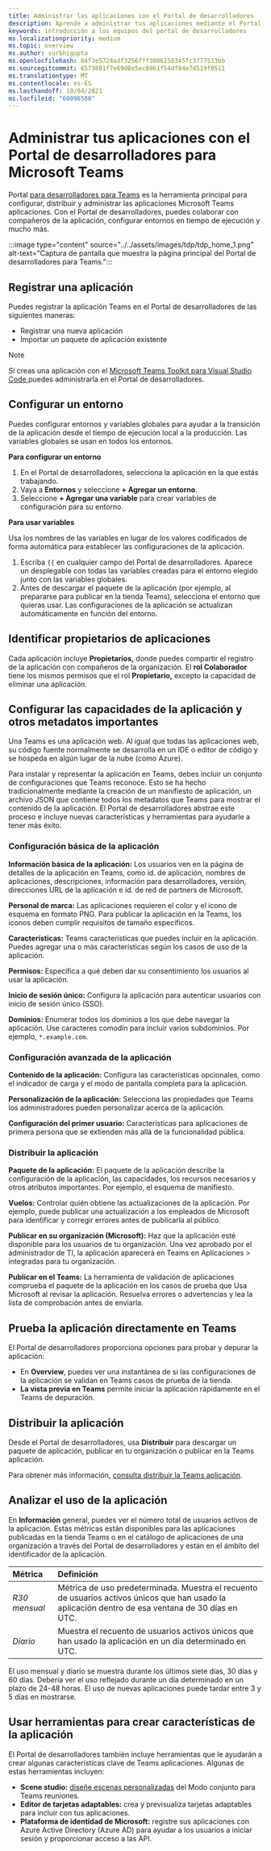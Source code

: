 ```yaml
---
title: Administrar las aplicaciones con el Portal de desarrolladores
description: Aprende a administrar tus aplicaciones mediante el Portal de desarrolladores para Microsoft Teams.
keywords: introducción a los equipos del portal de desarrolladores
ms.localizationpriority: medium
ms.topic: overview
ms.author: surbhigupta
ms.openlocfilehash: 84f3e5724adf3256fff3086158345fc3777513bb
ms.sourcegitcommit: 6573881f7e69d8e5ec8861f54df84e7d519f0511
ms.translationtype: MT
ms.contentlocale: es-ES
ms.lasthandoff: 10/04/2021
ms.locfileid: "60096580"
---
```

# <a name="manage-your-apps-with-the-developer-portal-for-microsoft-teams"></a>Administrar tus aplicaciones con el Portal de desarrolladores para Microsoft Teams

Portal <a href="https://dev.teams.microsoft.com" target="_blank">para desarrolladores para Teams</a> es la herramienta principal para configurar, distribuir y administrar las aplicaciones Microsoft Teams aplicaciones. Con el Portal de desarrolladores, puedes colaborar con compañeros de la aplicación, configurar entornos en tiempo de ejecución y mucho más.

:::image type="content" source="../../assets/images/tdp/tdp_home_1.png" alt-text="Captura de pantalla que muestra la página principal del Portal de desarrolladores para Teams.":::

## <a name="register-an-app"></a>Registrar una aplicación

Puedes registrar la aplicación Teams en el Portal de desarrolladores de las siguientes maneras:

* Registrar una nueva aplicación
* Importar un paquete de aplicación existente

> [!NOTE]
> Si creas una aplicación con el [Microsoft Teams Toolkit para Visual Studio Code,](https://marketplace.visualstudio.com/items?itemName=TeamsDevApp.ms-teams-vscode-extension)puedes administrarla en el Portal de desarrolladores.

## <a name="set-up-an-environment"></a>Configurar un entorno

Puedes configurar entornos y variables globales para ayudar a la transición de la aplicación desde el tiempo de ejecución local a la producción. Las variables globales se usan en todos los entornos.

**Para configurar un entorno**

1. En el Portal de desarrolladores, selecciona la aplicación en la que estás trabajando.
2. Vaya a **Entornos** y seleccione **+ Agregar un entorno**.
3. Seleccione **+ Agregar una variable** para crear variables de configuración para su entorno.

**Para usar variables**

Usa los nombres de las variables en lugar de los valores codificados de forma automática para establecer las configuraciones de la aplicación.

1. Escriba `{{` en cualquier campo del Portal de desarrolladores. Aparece un desplegable con todas las variables creadas para el entorno elegido junto con las variables globales.  
1. Antes de descargar el paquete de la aplicación (por ejemplo, al prepararse para publicar en la tienda Teams), selecciona el entorno que quieras usar. Las configuraciones de la aplicación se actualizan automáticamente en función del entorno. 

## <a name="identify-app-owners"></a>Identificar propietarios de aplicaciones

Cada aplicación incluye **Propietarios,** donde puedes compartir el registro de la aplicación con compañeros de la organización. El **rol Colaborador** tiene los mismos permisos que el rol **Propietario,** excepto la capacidad de eliminar una aplicación.

## <a name="configure-your-apps-capabilities-and-other-important-metadata"></a>Configurar las capacidades de la aplicación y otros metadatos importantes

Una Teams es una aplicación web. Al igual que todas las aplicaciones web, su código fuente normalmente se desarrolla en un IDE o editor de código y se hospeda en algún lugar de la nube (como Azure).

Para instalar y representar la aplicación en Teams, debes incluir un conjunto de configuraciones que Teams reconoce. Esto se ha hecho tradicionalmente mediante la creación de un manifiesto de aplicación, un archivo JSON que contiene todos los metadatos que Teams para mostrar el contenido de la aplicación. El Portal de desarrolladores abstrae este proceso e incluye nuevas características y herramientas para ayudarle a tener más éxito.

### <a name="basic-app-configuration"></a>Configuración básica de la aplicación 

**Información básica de la aplicación:** Los usuarios ven en la página de detalles de la aplicación en Teams, como id. de aplicación, nombres de aplicaciones, descripciones, información para desarrolladores, versión, direcciones URL de la aplicación e id. de red de partners de Microsoft.

**Personal de marca:** Las aplicaciones requieren el color y el icono de esquema en formato PNG. Para publicar la aplicación en la Teams, los iconos deben cumplir requisitos de tamaño específicos.

**Características:** Teams características que puedes incluir en la aplicación. Puedes agregar una o más características según los casos de uso de la aplicación.

**Permisos:** Especifica a qué deben dar su consentimiento los usuarios al usar la aplicación.

**Inicio de sesión único:** Configura la aplicación para autenticar usuarios con inicio de sesión único (SSO).

**Dominios:** Enumerar todos los dominios a los que debe navegar la aplicación. Use caracteres comodín para incluir varios subdominios. Por ejemplo, `*.example.com`.

### <a name="advanced-app-configuration"></a>Configuración avanzada de la aplicación

**Contenido de la aplicación:** Configura las características opcionales, como el indicador de carga y el modo de pantalla completa para la aplicación.

**Personalización de la aplicación:** Selecciona las propiedades que Teams los administradores pueden personalizar acerca de la aplicación.

**Configuración del primer usuario:** Características para aplicaciones de primera persona que se extienden más allá de la funcionalidad pública.

### <a name="distribute-your-app"></a>Distribuir la aplicación

**Paquete de la aplicación:** El paquete de la aplicación describe la configuración de la aplicación, las capacidades, los recursos necesarios y otros atributos importantes. Por ejemplo, el esquema de manifiesto.

**Vuelos:** Controlar quién obtiene las actualizaciones de la aplicación. Por ejemplo, puede publicar una actualización a los empleados de Microsoft para identificar y corregir errores antes de publicarla al público.

**Publicar en su organización (Microsoft):** Haz que la aplicación esté disponible para los usuarios de tu organización. Una vez aprobado por el administrador de TI, la aplicación aparecerá en Teams en Aplicaciones > integradas para tu organización.

**Publicar en el Teams:** La herramienta de validación de aplicaciones comprueba el paquete de la aplicación en los casos de prueba que Usa Microsoft al revisar la aplicación. Resuelva errores o advertencias y lea la lista de comprobación antes de enviarla.

## <a name="test-your-app-directly-in-teams"></a>Prueba la aplicación directamente en Teams

El Portal de desarrolladores proporciona opciones para probar y depurar la aplicación:

* En **Overview**, puedes ver una instantánea de si las configuraciones de la aplicación se validan en Teams casos de prueba de la tienda.
* **La vista previa en Teams** permite iniciar la aplicación rápidamente en el Teams de depuración.

## <a name="distribute-your-app"></a>Distribuir la aplicación

Desde el Portal de desarrolladores, usa **Distribuir** para descargar un paquete de aplicación, publicar en tu organización o publicar en la Teams aplicación.

Para obtener más información, [consulta distribuir la Teams aplicación](~/concepts/deploy-and-publish/apps-publish-overview.md).

## <a name="analyze-your-apps-usage"></a>Analizar el uso de la aplicación

En **Información** general, puedes ver el número total de usuarios activos de la aplicación. Estas métricas están disponibles para las aplicaciones publicadas en la tienda Teams o en el catálogo de aplicaciones de una organización a través del Portal de desarrolladores y están en el ámbito del identificador de la aplicación.

| Métrica | Definición |
| :-----------------------| :------------------------------------------------------------------------------------------------------|
| *R30 mensual* | Métrica de uso predeterminada. Muestra el recuento de usuarios activos únicos que han usado la aplicación dentro de esa ventana de 30 días en UTC. |
| *Diario* | Muestra el recuento de usuarios activos únicos que han usado la aplicación en un día determinado en UTC. |

El uso mensual y diario se muestra durante los últimos siete días, 30 días y 60 días. Debería ver el uso reflejado durante un día determinado en un plazo de 24-48 horas. El uso de nuevas aplicaciones puede tardar entre 3 y 5 días en mostrarse.

## <a name="use-tools-to-create-app-features"></a>Usar herramientas para crear características de la aplicación

El Portal de desarrolladores también incluye herramientas que le ayudarán a crear algunas características clave de Teams aplicaciones. Algunas de estas herramientas incluyen:

* **Scene studio:** [diseñe escenas personalizadas](~/apps-in-teams-meetings/teams-together-mode.md) del Modo conjunto para Teams reuniones.
* **Editor de tarjetas adaptables:** crea y previsualiza tarjetas adaptables para incluir con tus aplicaciones.
* **Plataforma de identidad de Microsoft:** registre sus aplicaciones con Azure Active Directory (Azure AD) para ayudar a los usuarios a iniciar sesión y proporcionar acceso a las API.
